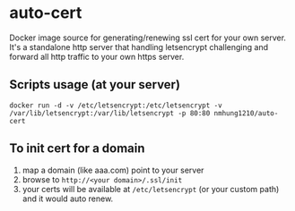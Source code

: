 # auto-cert

Docker image source for generating/renewing ssl cert for your own server.
It's a standalone http server that handling letsencrypt challenging and forward all http traffic to your own https server.

## Scripts usage (at your server)

```
docker run -d -v /etc/letsencrypt:/etc/letsencrypt -v /var/lib/letsencrypt:/var/lib/letsencrypt -p 80:80 nmhung1210/auto-cert
```

## To init cert for a domain

1. map a domain (like aaa.com) point to your server
2. browse to `http://<your domain>/.ssl/init`
3. your certs will be available at `/etc/letsencrypt` (or your custom path) and it would auto renew.

